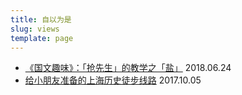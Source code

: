 ```yaml
---
title: 自以为是
slug: views
template: page
---
```


- [《国文趣味》：「抢先生」的教学之「盐」](/chinese-interests/) 2018.06.24 
- [给小朋友准备的上海历史徒步线路](/shanghai-history-map/) 2017.10.05